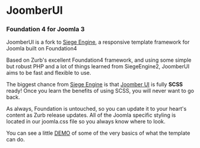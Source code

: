 <h1>JoomberUI</h1>

<h3>Foundation 4 for Joomla 3</h3>

<p>JoomberUI is a fork to <a href="_QQ_"http://http://www.siegeengine.org/"_QQ_">Siege Engine</a>, a responsive template framework for Joomla built on Foundation4</p>
<p>Based on Zurb's excellent Foundation4 framework, and using some simple but robust PHP and a lot of things learned from SiegeEngine2, JoomberUI aims to be fast and flexible to use.</p>
<p>The biggest chance from <a href="_QQ_"http://http://www.siegeengine.org/"_QQ_">Siege Engine</a> is that <a href="_QQ_"http://http://www.joomberui.joomber.com/"_QQ_">Joomber UI</a> is fully <strong>SCSS</strong> ready! Once you learn the benefits of using SCSS, you will never want to go back.</p>
<p>As always, Foundation is untouched, so you can update it to your heart's content as Zurb release updates. All of the Joomla specific styling is located in our joomla.css file so you always know where to look.</p>

<p>You can see a little <a href="http://small-business.joomber.com/" alt="Foundation4 for Joomla3" title="JoomberUI - Foundation4 template for Joomla">DEMO</a> of some of the very basics of what the template can do.
<!-- <p>For more info, some basic documentation and a working demo, head over to <strong><a href="http://joomberui.joomber.com/" alt="Foundation4 for Joomla3" title="JoomberUI - Foundation4 template for Joomla">http://joomberui.joomber.com//</a><strong></p> -->
